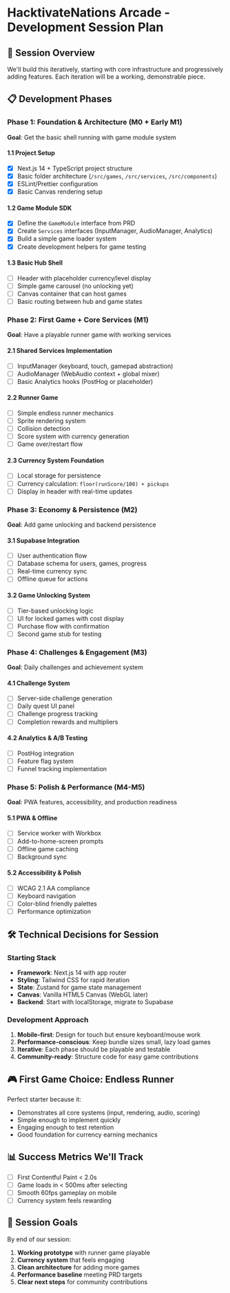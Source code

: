 # HacktivateNations Arcade - Development Session Plan

## 🎯 Session Overview
We'll build this iteratively, starting with core infrastructure and progressively adding features. Each iteration will be a working, demonstrable piece.

## 📋 Development Phases

### Phase 1: Foundation & Architecture (M0 + Early M1)
**Goal**: Get the basic shell running with game module system

#### 1.1 Project Setup
- [x] Next.js 14 + TypeScript project structure
- [x] Basic folder architecture (`/src/games`, `/src/services`, `/src/components`)
- [x] ESLint/Prettier configuration
- [x] Basic Canvas rendering setup

#### 1.2 Game Module SDK
- [x] Define the `GameModule` interface from PRD
- [x] Create `Services` interfaces (InputManager, AudioManager, Analytics)
- [x] Build a simple game loader system
- [x] Create development helpers for game testing

#### 1.3 Basic Hub Shell
- [ ] Header with placeholder currency/level display
- [ ] Simple game carousel (no unlocking yet)
- [ ] Canvas container that can host games
- [ ] Basic routing between hub and game states

### Phase 2: First Game + Core Services (M1)
**Goal**: Have a playable runner game with working services

#### 2.1 Shared Services Implementation
- [ ] InputManager (keyboard, touch, gamepad abstraction)
- [ ] AudioManager (WebAudio context + global mixer)
- [ ] Basic Analytics hooks (PostHog or placeholder)

#### 2.2 Runner Game
- [ ] Simple endless runner mechanics
- [ ] Sprite rendering system
- [ ] Collision detection
- [ ] Score system with currency generation
- [ ] Game over/restart flow

#### 2.3 Currency System Foundation
- [ ] Local storage for persistence
- [ ] Currency calculation: `floor(runScore/100) + pickups`
- [ ] Display in header with real-time updates

### Phase 3: Economy & Persistence (M2)
**Goal**: Add game unlocking and backend persistence

#### 3.1 Supabase Integration
- [ ] User authentication flow
- [ ] Database schema for users, games, progress
- [ ] Real-time currency sync
- [ ] Offline queue for actions

#### 3.2 Game Unlocking System
- [ ] Tier-based unlocking logic
- [ ] UI for locked games with cost display
- [ ] Purchase flow with confirmation
- [ ] Second game stub for testing

### Phase 4: Challenges & Engagement (M3)
**Goal**: Daily challenges and achievement system

#### 4.1 Challenge System
- [ ] Server-side challenge generation
- [ ] Daily quest UI panel
- [ ] Challenge progress tracking
- [ ] Completion rewards and multipliers

#### 4.2 Analytics & A/B Testing
- [ ] PostHog integration
- [ ] Feature flag system
- [ ] Funnel tracking implementation

### Phase 5: Polish & Performance (M4-M5)
**Goal**: PWA features, accessibility, and production readiness

#### 5.1 PWA & Offline
- [ ] Service worker with Workbox
- [ ] Add-to-home-screen prompts
- [ ] Offline game caching
- [ ] Background sync

#### 5.2 Accessibility & Polish
- [ ] WCAG 2.1 AA compliance
- [ ] Keyboard navigation
- [ ] Color-blind friendly palettes
- [ ] Performance optimization

## 🛠 Technical Decisions for Session

### Starting Stack
- **Framework**: Next.js 14 with app router
- **Styling**: Tailwind CSS for rapid iteration
- **State**: Zustand for game state management
- **Canvas**: Vanilla HTML5 Canvas (WebGL later)
- **Backend**: Start with localStorage, migrate to Supabase

### Development Approach
1. **Mobile-first**: Design for touch but ensure keyboard/mouse work
2. **Performance-conscious**: Keep bundle sizes small, lazy load games
3. **Iterative**: Each phase should be playable and testable
4. **Community-ready**: Structure code for easy game contributions

## 🎮 First Game Choice: Endless Runner
Perfect starter because it:
- Demonstrates all core systems (input, rendering, audio, scoring)
- Simple enough to implement quickly
- Engaging enough to test retention
- Good foundation for currency earning mechanics

## 📊 Success Metrics We'll Track
- [ ] First Contentful Paint < 2.0s
- [ ] Game loads in < 500ms after selecting
- [ ] Smooth 60fps gameplay on mobile
- [ ] Currency system feels rewarding

## 🚀 Session Goals
By end of our session:
1. **Working prototype** with runner game playable
2. **Currency system** that feels engaging
3. **Clean architecture** for adding more games
4. **Performance baseline** meeting PRD targets
5. **Clear next steps** for community contributions

